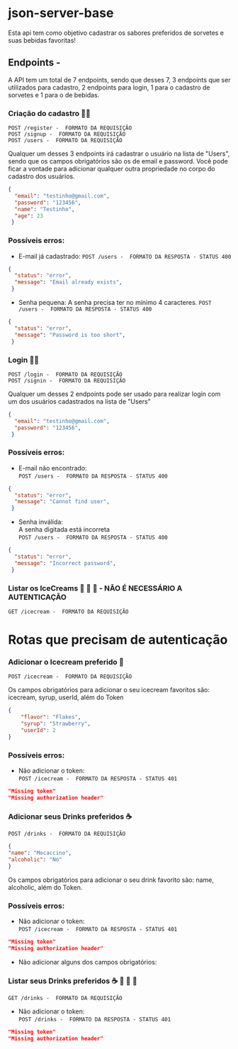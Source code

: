 # json-server-base

Esta api tem como objetivo cadastrar os sabores preferidos de sorvetes e suas bebidas favoritas!

## Endpoints - 
A API tem um total de 7 endpoints, sendo que desses 7, 3 endpoints que ser utilizados para cadastro, 2 endpoints para login, 1 para o cadastro de sorvetes e 1 para o de bebidas. 

### Criação do cadastro :red_haired_woman:

`POST /register -  FORMATO DA REQUISIÇÃO` </br>
`POST /signup -  FORMATO DA REQUISIÇÃO` </br>
`POST /users -  FORMATO DA REQUISIÇÃO`

Qualquer um desses 3 endpoints irá cadastrar o usuário na lista de "Users", sendo que os campos obrigatórios são os de email e password. Você pode ficar a vontade para adicionar qualquer outra propriedade no corpo do cadastro dos usuários.
```json
{
  "email": "testinho@gmail.com",
  "password": "123456",
  "name": "Testinho",
  "age": 23
 }
```

<h3>Possíveis erros:</h3>

- E-mail já cadastrado: 
`POST /users -  FORMATO DA RESPOSTA - STATUS 400`
```json
{
  "status": "error",
  "message": "Email already exists",
 }
```

- Senha pequena: 
A senha precisa ter no mínimo 4 caracteres.
`POST /users -  FORMATO DA RESPOSTA - STATUS 400`
```json
{
  "status": "error",
  "message": "Password is too short",
 }
```


### Login :red_haired_woman:

`POST /login -  FORMATO DA REQUISIÇÃO` </br>
`POST /signin -  FORMATO DA REQUISIÇÃO`

Qualquer um desses 2 endpoints pode ser usado para realizar login com um dos usuários cadastrados na lista de "Users"
```json
{
  "email": "testinho@gmail.com",
  "password": "123456",
 }
```

<h3>Possíveis erros:</h3>

- E-mail não encontrado: </br>
`POST /users -  FORMATO DA RESPOSTA - STATUS 400`
```json
{
  "status": "error",
  "message": "Cannot find user",
 }
```

- Senha inválida: </br>
A senha digitada está incorreta </br>
`POST /users -  FORMATO DA RESPOSTA - STATUS 400`
```json
{
  "status": "error",
  "message": "Incorrect password",
 }
```

### Listar os IceCreams :ice_cream: :icecream: :shaved_ice: - NÃO É NECESSÁRIO A AUTENTICAÇÃO

`GET /icecream -  FORMATO DA REQUISIÇÃO`


<h1>Rotas que precisam de autenticação</h1>

### Adicionar o Icecream preferido :ice_cream:

`POST /icecream -  FORMATO DA REQUISIÇÃO`

Os campos obrigatórios para adicionar o seu icecream favoritos são: icecream, syrup, userId, além do Token

```json
{
	"flavor": "Flakes",
	"syrup": "Strawberry",
	"userId": 2
}
```
<h3>Possíveis erros:</h3>

- Não adicionar o token: </br>
`POST /icecream -  FORMATO DA RESPOSTA - STATUS 401`
```json
"Missing token"
"Missing authorization header"
```

### Adicionar seus Drinks preferidos :coffee: 

`POST /drinks -  FORMATO DA REQUISIÇÃO`

```json
{
"name": "Mocaccino",
"alcoholic": "No"
}
```
Os campos obrigatórios para adicionar o seu drink favorito são: name, alcoholic, além do Token.

<h3>Possíveis erros:</h3>

- Não adicionar o token: </br>
`POST /icecream -  FORMATO DA RESPOSTA - STATUS 401`
```json
"Missing token"
"Missing authorization header"
```

- Não adicionar alguns dos campos obrigatórios:

### Listar seus Drinks preferidos :coffee: :tea: :wine_glass: :tropical_drink:

`GET /drinks -  FORMATO DA REQUISIÇÃO`

- Não adicionar o token: </br>
`POST /drinks -  FORMATO DA RESPOSTA - STATUS 401`
```json
"Missing token"
"Missing authorization header"
```
